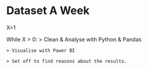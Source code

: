 # Dataset A Week
 
X=1

While X > 0:
    > Clean & Analyse with Python & Pandas

    > Visualise with Power BI 

    > Set off to find reasons about the results. 


